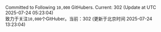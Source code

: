 Committed to Following `10,000` GitHubers. Current: <!-- FOLLOWING_COUNT -->302<!-- FOLLOWING_COUNT --> (Update at UTC <!-- LAST_UPDATED -->2025-07-24 05:23:04<!-- LAST_UPDATED -->)<br>
致力于关注`10,000`个GitHuber。当前：<!-- FOLLOWING_COUNT -->302<!-- FOLLOWING_COUNT --> (更新于北京时间 <!-- LAST_UPDATED_CST -->2025-07-24 13:23:04<!-- LAST_UPDATED_CST -->)
